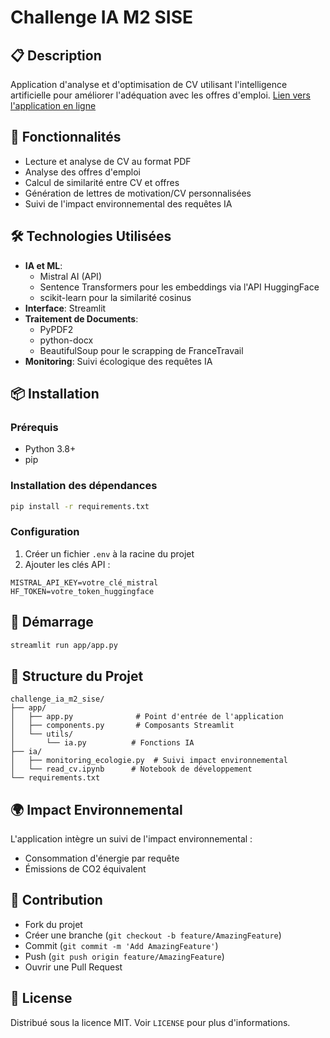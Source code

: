 # Challenge IA M2 SISE

## 📋 Description

Application d'analyse et d'optimisation de CV utilisant l'intelligence artificielle pour améliorer l'adéquation avec les offres d'emploi.
[Lien vers l'application en ligne](https://adjaro-challenge-ia-m2-sise-appapp-fcj59w.streamlit.app/)

## 🚀 Fonctionnalités

- Lecture et analyse de CV au format PDF
- Analyse des offres d'emploi
- Calcul de similarité entre CV et offres
- Génération de lettres de motivation/CV personnalisées
- Suivi de l'impact environnemental des requêtes IA

## 🛠 Technologies Utilisées

- **IA et ML**:
  - Mistral AI (API)
  - Sentence Transformers pour les embeddings via l'API HuggingFace
  - scikit-learn pour la similarité cosinus
- **Interface**: Streamlit
- **Traitement de Documents**:
  - PyPDF2
  - python-docx
  - BeautifulSoup pour le scrapping de FranceTravail
- **Monitoring**: Suivi écologique des requêtes IA

## 📦 Installation

### Prérequis

- Python 3.8+
- pip

### Installation des dépendances

```bash
pip install -r requirements.txt
```

### Configuration

1. Créer un fichier `.env` à la racine du projet
2. Ajouter les clés API :

```env
MISTRAL_API_KEY=votre_clé_mistral
HF_TOKEN=votre_token_huggingface
```

## 🚀 Démarrage

```bash
streamlit run app/app.py
```

## 📂 Structure du Projet

```
challenge_ia_m2_sise/
├── app/
│   ├── app.py              # Point d'entrée de l'application
│   ├── components.py       # Composants Streamlit
│   └── utils/
│       └── ia.py          # Fonctions IA
├── ia/
│   ├── monitoring_ecologie.py  # Suivi impact environnemental
│   └── read_cv.ipynb      # Notebook de développement
└── requirements.txt
```

## 🌍 Impact Environnemental

L'application intègre un suivi de l'impact environnemental :

- Consommation d'énergie par requête
- Émissions de CO2 équivalent

## 🤝 Contribution

- Fork du projet
- Créer une branche (`git checkout -b feature/AmazingFeature`)
- Commit (`git commit -m 'Add AmazingFeature'`)
- Push (`git push origin feature/AmazingFeature`)
- Ouvrir une Pull Request

## 📝 License

Distribué sous la licence MIT. Voir `LICENSE` pour plus d'informations.

